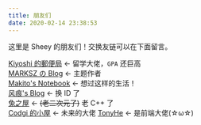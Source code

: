 ```yaml
---
title: 朋友们
date: 2020-02-14 23:38:53
---
```


这里是 Sheey 的朋友们！交换友链可以在下面留言。

[Kiyoshi 的郵便局](https://blog.k1yoshi.com/) <- 留学大佬，`GPA` 还巨高  
[MARKSZ の Blog](https://molunerfinn.com/) <- 主题作者  
[Makito's Notebook](https://keep.moe/) <- 想过这样的生活！  
[风痕's Blog](https://blog.moew.xyz/) <- 换 ID 了  
[兔之屋](https://syaro.hotococoa.moe/wordpress/) <- ~~(老二次元了)~~ 老 C++ 了  
[Codgi 的小屋](https://codgi.xin) <- 未来的大佬
[TonyHe](https://www.ouorz.com/) <- 是前端大佬(☆ω☆)